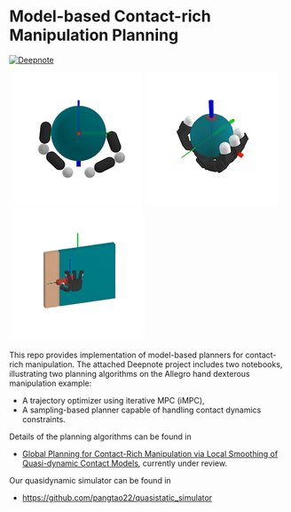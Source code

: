# Model-based Contact-rich Manipulation Planning
[![Deepnote](https://deepnote.com/buttons/launch-in-deepnote-small.svg)](https://deepnote.com/workspace/pang-a928705f-1da7-4aa9-a64c-e5cdfb9b162e/project/planning-through-contact-c39756a2-acd7-4fb0-8443-38625de2db2e/notebook/allegro_hand_irs_mpc-f9677ed681c742b0b6577c7f1f86d4cc)

![](/media/planar_hand.gif) ![](/media/allegro_hand_ball.gif) ![](/media/allegro_hand_door.gif)

This repo provides implementation of model-based planners for contact-rich manipulation. The attached Deepnote project includes two notebooks, illustrating two planning algorithms on the Allegro hand dexterous manipulation example:
- A trajectory optimizer using iterative MPC (iMPC),
- A sampling-based planner capable of handling contact dynamics constraints. 

Details of the planning algorithms can be found in 
- [Global Planning for Contact-Rich Manipulation via
Local Smoothing of Quasi-dynamic Contact Models](https://arxiv.org/abs/2206.10787), currently under review.

Our quasidynamic simulator can be found in 
- https://github.com/pangtao22/quasistatic_simulator
